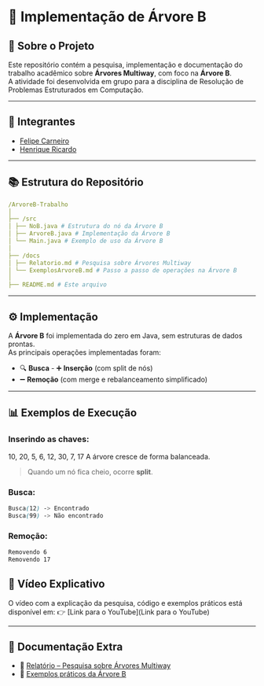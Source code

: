 # 🌳 Implementação de Árvore B

## 📌 Sobre o Projeto

Este repositório contém a pesquisa, implementação e documentação do trabalho acadêmico sobre **Árvores Multiway**, com foco na **Árvore B**.  
A atividade foi desenvolvida em grupo para a disciplina de Resolução de Problemas Estruturados em Computação.

---

## 👥 Integrantes

- [Felipe Carneiro](https://github.com/FelipeCarneiroRibeiro)
- [Henrique Ricardo](https://github.com/Riquehenri)

---

## 📚 Estrutura do Repositório

```yaml
/ArvoreB-Trabalho
│
├── /src
│ ├── NoB.java # Estrutura do nó da Árvore B
│ ├── ArvoreB.java # Implementação da Árvore B
│ └── Main.java # Exemplo de uso da Árvore B
│
├── /docs
│ ├── Relatorio.md # Pesquisa sobre Árvores Multiway
│ └── ExemplosArvoreB.md # Passo a passo de operações na Árvore B
│
├── README.md # Este arquivo
```

---

## ⚙️ Implementação

A **Árvore B** foi implementada do zero em Java, sem estruturas de dados prontas.  
As principais operações implementadas foram:

- 🔍 **Busca** - ➕ **Inserção** (com split de nós)
- ➖ **Remoção** (com merge e rebalanceamento simplificado)

---

## 📊 Exemplos de Execução

### Inserindo as chaves:

10, 20, 5, 6, 12, 30, 7, 17
A árvore cresce de forma balanceada.

> Quando um nó fica cheio, ocorre **split**.

### Busca:

```scss
Busca(12) -> Encontrado
Busca(99) -> Não encontrado
```

### Remoção:

```scss
Removendo 6
Removendo 17
```

## 🎥 Vídeo Explicativo

O vídeo com a explicação da pesquisa, código e exemplos práticos está disponível em:
👉 [Link para o YouTube](Link para o YouTube)

---

## 📑 Documentação Extra

- 📄 [Relatório – Pesquisa sobre Árvores Multiway](Documentação/Relatório.md)
- 📝 [Exemplos práticos da Árvore B](Documentação/ExemploArvoreB.md)
